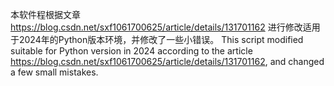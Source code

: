 本软件程根据文章 https://blog.csdn.net/sxf1061700625/article/details/131701162 进行修改适用于2024年的Python版本环境，并修改了一些小错误。
This script modified suitable for Python version in 2024  according to the article https://blog.csdn.net/sxf1061700625/article/details/131701162, and changed a few small mistakes.
